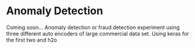 # Anomaly Detection

Coming soon...
Anomaly detection or fraud detection experiment using three different auto encoders of large commercial data set. Using keras for the first two and h2o
